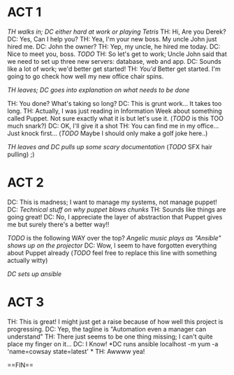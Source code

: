 ACT 1
=================================

*TH walks in; DC either hard at work or playing Tetris*
TH: Hi, Are you Derek?
DC: Yes, Can I help you?
TH: Yea, I'm your new boss. My uncle John just hired me.
DC: John the owner?
TH: Yep, my uncle, he hired me today.
DC: Nice to meet you, boss.
*TODO*
TH: So let's get to work; Uncle John said that we need to set up three new servers: database, web and app.
DC: Sounds like a lot of work; we'd better get started!
TH: *You'd* Better get started. I'm going to go check how well my new office chair spins.

*TH leaves; DC goes into explanation on what needs to be done*

TH: You done? What's taking so long?
DC: This is grunt work... It takes too long.
TH: Actually, I was just reading in Information Week about something called Puppet. Not sure exactly what it is but let's use it. (*TODO* is this TOO much snark?)
DC: OK, I'll give it a shot
TH: You can find me in my office... Just knock first... (*TODO* Maybe I should only make a golf joke here..)

*TH leaves and DC pulls up some scary documentation* (*TODO* SFX hair pulling) ;)

ACT 2
=================================
DC: This is madness; I want to manage my systems, not manage puppet!
DC: *Technical stuff on why puppet blows chunks*
TH: Sounds like things are going great!
DC: No, I appreciate the layer of abstraction that Puppet gives me but surely there's a better way!!

*TODO* is the following WAY over the top?
*Angelic music plays as "Ansible" shows up on the projector*
DC: Wow, I seem to have forgotten everything about Puppet already (*TODO* feel free to replace this line with something actually witty)

*DC sets up ansible*

ACT 3
=================================

TH: This is great! I might just get a raise because of how well this project is progressing.
DC: Yep, the tagline is "Automation even a manager can understand"
TH: There just seems to be one thing missing; I can't quite place my finger on it...
DC: I Know!
*DC runs ansible localhost -m yum -a 'name=cowsay state=latest' *
TH: Awwww yea!

==FIN==
